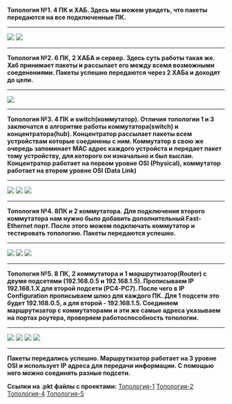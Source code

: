 **Топология №1. 
4 ПК и ХАБ. Здесь мы можем увидеть, что пакеты передаются на все подключенные ПК.**

------------

![](https://github.com/AlexGurtoff/DevOps_online_Kyiv_2021Q3/blob/master/m4/task4.1/ICMP_Sent.jpg)
![](https://github.com/AlexGurtoff/DevOps_online_Kyiv_2021Q3/blob/master/m4/task4.1/Packet_info.jpg)

------------

**Топология №2.
6 ПК, 2 ХАБА и сервер. Здесь суть работы такая же. Хаб принимает пакеты и рассылает его между всемя возможными соеденениями. Пакеты успешно передаются через 2 ХАБа и доходят до цели.**

------------

![](https://github.com/AlexGurtoff/DevOps_online_Kyiv_2021Q3/blob/master/m4/task4.1/Project2_test.jpg)

------------

**Топология №3.
4 ПК и switch(коммутатор). Отличия топологии 1 и 3 заключатся в алгоритме работы коммутатора(switch) и концентратора(hub). Концентратор рассылает пакеты всем устройствам которые соединены с ним. Коммутатор в свою же очередь запоминает MAC адрес каждого устройста и передает пакет тому устройству, для которого он изначально и был выслан. Концентратор работает на первом уровне OSI (Physical), коммутатор работает на втором уровне OSI (Data Link)**

------------

![](https://github.com/AlexGurtoff/DevOps_online_Kyiv_2021Q3/blob/master/m4/task4.1/Project3_test.jpg)
![](https://github.com/AlexGurtoff/DevOps_online_Kyiv_2021Q3/blob/master/m4/task4.1/packet_info_project3.jpg)
![](https://github.com/AlexGurtoff/DevOps_online_Kyiv_2021Q3/blob/master/m4/task4.1/test_with_no_ip.jpg)

------------

**Топология №4.
8ПК и 2 коммутатора. Для подключения второго коммутатора нам нужно было добавить дополнительный Fast-Ethernet порт. После этого можем подключать коммутатор и тестировать топологию. Пакеты передаются успешно.**

------------
![](https://github.com/AlexGurtoff/DevOps_online_Kyiv_2021Q3/blob/master/m4/task4.1/Add_aditional_port.jpg)
![](https://github.com/AlexGurtoff/DevOps_online_Kyiv_2021Q3/blob/master/m4/task4.1/Project4_test.jpg)
![](https://github.com/AlexGurtoff/DevOps_online_Kyiv_2021Q3/blob/master/m4/task4.1/packet_info_project4.jpg)

------------

**Топология №5.
8 ПК, 2 коммутатора и 1 маршрутизатор(Router) с двумя подсетями (192.168.0.5 и 192.168.1.5). Прописываем IP 192.168.1.Х для второй подсети (PC4-PC7). После чего в IP Configuration прописываем шлюз для каждого ПК. Для 1 подсети это будет 192.168.0.5, а для второй - 192.168.1.5. Соединяем маршрутизатор с коммутаторами и эти же самые адреса указываем на портах роутера, проверяем работоспособность топологии.**

------------

![](https://github.com/AlexGurtoff/DevOps_online_Kyiv_2021Q3/blob/master/m4/task4.1/IP_config_project5.jpg)
![](https://github.com/AlexGurtoff/DevOps_online_Kyiv_2021Q3/blob/master/m4/task4.1/Router_settings.jpg)
![](https://github.com/AlexGurtoff/DevOps_online_Kyiv_2021Q3/blob/master/m4/task4.1/Project5_test.jpg)
![](https://github.com/AlexGurtoff/DevOps_online_Kyiv_2021Q3/blob/master/m4/task4.1/Packet_info_project5.jpg)

------------

**Пакеты передались успешно. Маршрутизатор работает на 3 уровне OSI и использует IP адреса для передачи информации. С помощью него можно соединять разные подсети.**

**Ссылки на .pkt файлы с проектами:**
[Топология-1](https://github.com/AlexGurtoff/DevOps_online_Kyiv_2021Q3/blob/master/m4/task4.1/Project-1.pkt "Топология-1")
[Топология-2](https://github.com/AlexGurtoff/DevOps_online_Kyiv_2021Q3/blob/master/m4/task4.1/Project-2.pkt "Топология-2")
[Топология-4](https://github.com/AlexGurtoff/DevOps_online_Kyiv_2021Q3/blob/master/m4/task4.1/Project_3.pkt "Топология-4")
[Топология-5](https://github.com/AlexGurtoff/DevOps_online_Kyiv_2021Q3/blob/master/m4/task4.1/Project_4.pkt "Топология-5")